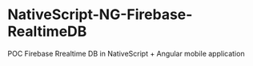 # NativeScript-NG-Firebase-RealtimeDB
POC Firebase Rrealtime DB in NativeScript + Angular mobile application
